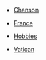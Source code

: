 
* [Chanson](https://github.com/RichardMathieu/RICHARD-Notation/blob/master/Chanson.md)
* [France](https://github.com/RichardMathieu/RICHARD-Notation/blob/master/Pays/FRANCE.md)
* [Hobbies](https://github.com/RichardMathieu/RICHARD-Notation/blob/master/Hobbies.md)

* [Vatican](https://github.com/RichardMathieu/RICHARD-Notation/blob/master/Pays/VATICAN.md)